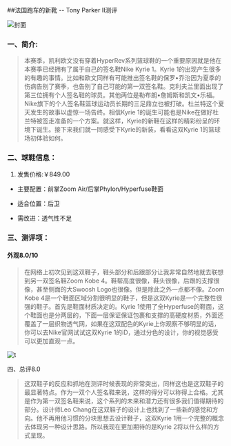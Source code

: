 ##法国跑车的新靴 -- Tony Parker Ⅱ测评

![封面](http://img.hb.aicdn.com/c0d9fb377dfb1de4c4a52d60c5448397f9a9b52e40063-o2mDU3_fw658)

### 一、简介:

>本赛季，凯利欧文没有穿着HyperRev系列篮球鞋的一个重要原因就是他在本赛季已经拥有了属于自己的签名鞋Nike Kyrie 1。Kyrie 1的出现产生很多的有趣的事情。比如和欧文同样有可能推出签名鞋的保罗•乔治因为夏季的伤病告别了赛季，也告别了自己可能的第一双签名鞋。克利夫兰里面出现了第三位拥有个人签名鞋的球员。其他两位是勒布朗•詹姆斯和凯文•乐福。Nike旗下的个人签名鞋篮球运动员长期的三足鼎立也被打破。杜兰特这个夏天发生的故事以虚惊一场告终。相信Kyrie 1的诞生可能也是Nike在做好杜兰特被签走准备的一个方案。就这样，Kyrie的新鞋在这样的精彩纷呈的环境下诞生。接下来我们就一同感受下Kyrie的新装，看看这双Kyrie 1的篮球场初体验如何。

### 二、球鞋信息：

1. 发售价格:￥849.00

- 主要配置：前掌Zoom Air/后掌Phylon/Hyperfuse鞋面

- 适合位置：后卫

- 需改进：透气性不足

### 三、测评项：

#### 外观8.0/10

>在网络上初次见到这双鞋子，鞋头部分和后跟部分让我非常自然地就去联想到另一双签名鞋Zoom Kobe 4。鞋帮高度很像，鞋头很像，后跟的支撑很像，甚至侧面的大Swoosh Logo也很像。但是除此之外一点都不像。Zoom Kobe 4是一个鞋面区域分割很明显的鞋子，但是这双Kyrie是一个完整性很强的鞋子。首先是鞋面材质决定的。Kyrie 1使用了全Hyperfuse的鞋面，这个鞋面也是分两层的，下面一层保证保证包裹和支撑的高硬度材质，外面还覆盖了一层织物透气网，如果在这双配色的Kyrie上你观察不够明显的话，你可以去Nike官网试试这双Kyrie 1的iD，通过分色的设计，你的视觉感受可以更加直观一点。

![t](http://upload-images.jianshu.io/upload_images/48997-9b1bcf96f48782f7.png?imageView2/2/w/1240/q/100)

四、总评8.0

>这双鞋子的反应和抓地在测评时候表现的非常突出，同样这也是这双鞋子的最显著特点。作为一双个人签名鞋来说，这样的得分可以称得上合格。尤其是作为第一双签名鞋来说，这个系列的未来和潜力还有很多我们值得期待的部分。设计师Leo Chang在这双鞋子的设计上也找到了一些新的感觉和方向。他不再用他习惯的分块思想去设计鞋子，这双Kyrie 1用一个完整的概念去体现另一种设计思路。所以我现在更加期待的是Kyrie 2将以什么样的方式呈现。